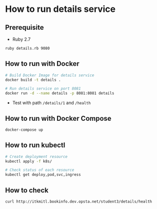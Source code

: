 # How to run details service

## Prerequisite

* Ruby 2.7

```bash
ruby details.rb 9080
```

## How to run with Docker

```bash
# Build Docker Image for details service
docker build -t details .

# Run details service on port 8081
docker run -d --name details -p 8081:8081 details
```

* Test with path `/details/1` and `/health`


## How to run with Docker Compose

```bash
docker-compose up
```

## How to run kubectl

```bash
# Create deployment resource
kubectl apply -f k8s/

# Check status of each resource
kubectl get deploy,pod,svc,ingress
```
## How to check 

```bash
curl http://itkmitl.bookinfo.dev.opsta.net/student3/details/health
```